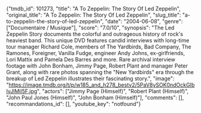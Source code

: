 {"tmdb_id": 101273, "title": "A To Zeppelin: The Story Of Led Zeppelin", "original_title": "A To Zeppelin: The Story Of Led Zeppelin", "slug_title": "a-to-zeppelin-the-story-of-led-zeppelin", "date": "2004-06-08", "genre": ["Documentaire / Musique"], "score": "7.0/10", "synopsis": "The Led Zeppelin Story documents the colorful and outrageous history of rock's heaviest band. This unique DVD features candid interviews with long-time tour manager Richard Cole, members of The Yardbirds, Bad Company, The Ramones, Foreigner, Vanilla Fudge, engineer Andy Johns, ex-girlfriends, Lori Mattix and Pamela Des Barres and more. Rare archival interview footage with John Bonham, Jimmy Page, Robert Plant and manager Peter Grant, along with rare photos spanning the \"New Yardbirds\" era through the breakup of Led Zeppelin illustrates their fascinating story.", "image": "https://image.tmdb.org/t/p/w185_and_h278_bestv2/5PaV8ySOK0ndOckGIbIvJlMil5F.jpg", "actors": ["Jimmy Page (Himself)", "Robert Plant (Himself)", "John Paul Jones (Himself)", "John Bonham (Himself)"], "comments": [], "recommandations_id": [], "youtube_key": "notfound"}